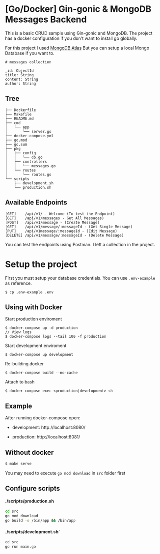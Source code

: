 # [Go/Docker] Gin-gonic & MongoDB Messages Backend

This is a basic CRUD sample using Gin-gonic and MongoDB. The project has a docker configuration if you don't want to install go globally.

For this project I used [MongoDB Atlas](https://www.mongodb.com/cloud/atlas) But you can setup a local Mongo Database if you want to.

```
# messages collection

_id: ObjectId
title: String
content: String
author: String
```

## Tree
```
├── Dockerfile
├── Makefile
├── README.md
├── cmd
│   └── app
│       └── server.go
├── docker-compose.yml
├── go.mod
├── go.sum
├── pkg
│   ├── config
│   │   └── db.go
│   ├── controllers
│   │   └── messages.go
│   └── routes
│       └── routes.go
└── scripts
    ├── development.sh
    └── production.sh
```

## Available Endpoints
```
[GET]    /api/v1/ - Welcome (To test the Endpoint)
[GET]    /api/v1/messages - Get All Messages)
[POST]   /api/v1/message - (Create Message)
[GET]    /api/v1/message/:messageId - (Get Single Message)
[PUT]    /api/v1message/:messageId - (Edit Message)
[DELETE] /api/v1/message/:messageId - (Delete Message)
```
You can test the endpoints using Postman. I left a collection in the project.
# Setup the project
First you must setup your database credentials. You can use `.env-example` as reference.

```console
$ cp .env-example .env
```

## Using with Docker
Start production enviroment
```console
$ docker-compose up -d production
// View logs
$ docker-compose logs --tail 100 -f production
```

Start development enviroment 
```console
$ docker-compose up development
```

Re-building docker
```console
$ docker-compose build --no-cache
```

Attach to bash
```console
$ docker-compose exec <production|development> sh
```

## Example
After running docker-compose open:

- development: http://localhost:8080/

- production:  http://localhost:8081/ 

## Without docker
```bash
$ make serve
``` 
You may need to execute `go mod download` in `src` folder first

## Configure scripts
#### ./scripts/production.sh
```bash
cd src 
go mod download
go build -o /bin/app && /bin/app
```

#### ./scripts/development.sh`
```bash
cd src
go run main.go
```
